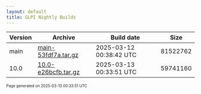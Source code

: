```yaml
---
layout: default
title: GLPI Nightly Builds
---
```


Version|Archive|Build date|Size
---|---|---|---
main|[main-53fdf7a.tar.gz](main-53fdf7a.tar.gz)|2025-03-12 00:38:42 UTC|81522762
10.0|[10.0-e26bcfb.tar.gz](10.0-e26bcfb.tar.gz)|2025-03-13 00:33:51 UTC|59741160

<font size="1">Page generated on 2025-03-13 00:33:51 UTC</font>
